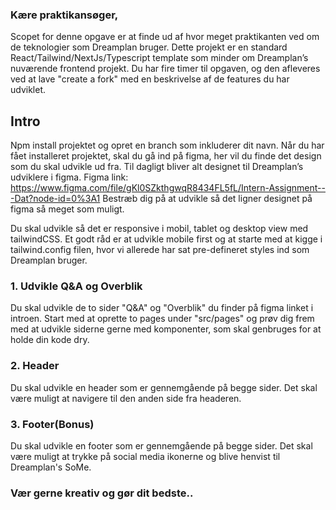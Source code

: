 ### Kære praktikansøger,
Scopet for denne opgave er at finde ud af hvor meget praktikanten ved om de teknologier som Dreamplan bruger.
Dette projekt er en standard React/Tailwind/NextJs/Typescript template som minder om Dreamplan’s nuværende frontend projekt.
Du har fire timer til opgaven, og den afleveres ved at lave "create a fork" med en beskrivelse af de features du har udviklet.

## Intro
Npm install projektet og opret en branch som inkluderer dit navn.
Når du har fået installeret projektet, skal du gå ind på figma, her vil du finde det design som du skal udvikle ud fra. Til dagligt bliver alt designet til Dreamplan’s udviklere i figma.
Figma link: https://www.figma.com/file/gKl0SZkthgwqR8434FL5fL/Intern-Assignment---Dat?node-id=0%3A1
Bestræb dig på at udvikle så det ligner designet på figma så meget som muligt.

Du skal udvikle så det er responsive i mobil, tablet og desktop view med tailwindCSS.
Et godt råd er at udvikle mobile first og at starte med at kigge i tailwind.config filen, hvor vi allerede har sat pre-defineret styles ind som Dreamplan bruger.

### 1. Udvikle Q&A og Overblik 
Du skal udvikle de to sider "Q&A" og "Overblik" du finder på figma linket i introen.
Start med at oprette to pages under "src/pages" og prøv dig frem med at udvikle siderne gerne med komponenter, som skal genbruges for at holde din kode dry.

### 2. Header
Du skal udvikle en header som er gennemgående på begge sider. Det skal være muligt at navigere til den anden side fra headeren.

### 3. Footer(Bonus)
Du skal udvikle en footer som er gennemgående på begge sider. Det skal være muligt at trykke på social media ikonerne og blive henvist til Dreamplan's SoMe.

### Vær gerne kreativ og gør dit bedste..

